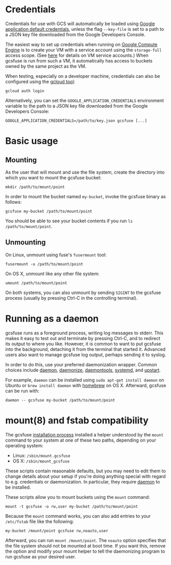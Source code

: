 # Credentials

Credentials for use with GCS will automatically be loaded using [Google
application default credentials][app-default-credentials], unless the flag
`--key-file` is set to a path to a JSON key file downloaded from the Google
Developers Console.

The easiest way to set up credentials when running on [Google Compute
Engine][gce] is to create your VM with a service account using the
`storage-full` access scope. (See [here][gce-service-accounts] for details on
VM service accounts.) When gcsfuse is run from such a VM, it automatically has
access to buckets owned by the same project as the VM.

When testing, especially on a developer machine, credentials can also be
configured using the [gcloud tool][]:

    gcloud auth login

Alternatively, you can set the `GOOGLE_APPLICATION_CREDENTIALS` environment
variable to the path to a JSON key file downloaded from the Google Developers
Console:

    GOOGLE_APPLICATION_CREDENTIALS=/path/to/key.json gcsfuse [...]

[gce]: https://cloud.google.com/compute/
[gce-service-accounts]: https://cloud.google.com/compute/docs/authentication
[gcloud tool]: https://cloud.google.com/sdk/gcloud/
[app-default-credentials]: https://developers.google.com/identity/protocols/application-default-credentials#howtheywork


# Basic usage

## Mounting

As the user that will mount and use the file system, create the directory into
which you want to mount the gcsfuse bucket:

    mkdir /path/to/mount/point

In order to mount the bucket named `my-bucket`, invoke the gcsfuse binary
as follows:

    gcsfuse my-bucket /path/to/mount/point

You should be able to see your bucket contents if you run `ls
/path/to/mount/point`.

## Unmounting

On Linux, unmount using fuse's `fusermount` tool:

    fusermount -u /path/to/mount/point

On OS X, unmount like any other file system:

    umount /path/to/mount/point

On both systems, you can also unmount by sending `SIGINT` to the gcsfuse
process (usually by pressing Ctrl-C in the controlling terminal).


# Running as a daemon

gcsfuse runs as a foreground process, writing log messages to stderr. This
makes it easy to test out and terminate by pressing Ctrl-C, and to redirect its
output to where you like. However, it is common to want to put gcsfuse into the
background, detaching it from the terminal that started it. Advanced users also
want to manage gcsfuse log output, perhaps sending it to syslog.

In order to do this, use your preferred daemonization wrapper. Common choices
include [daemon][], [daemonize][], [daemontools][], [systemd][], and
[upstart][].

[daemon]: http://libslack.org/daemon/
[daemonize]: http://software.clapper.org/daemonize/
[daemontools]: http://cr.yp.to/daemontools.html
[systemd]: http://www.freedesktop.org/wiki/Software/systemd/
[upstart]: http://upstart.ubuntu.com/

For example, `daemon` can be installed using `sudo apt-get install daemon` on
Ubuntu or `brew install daemon` with [homebrew][] on OS X. Afterward, gcsfuse
can be run with:

    daemon -- gcsfuse my-bucket /path/to/mount/point

[homebrew]: http://brew.sh/


# mount(8) and fstab compatibility

The gcsfuse [installation process](installing.md) installed a helper understood
by the `mount` command to your system at one of these two paths, depending on
your operating system:

*   Linux: `/sbin/mount.gcsfuse`
*   OS X: `/sbin/mount_gcsfuse`

These scripts contain reasonable defaults, but you may need to edit them to
change details about your setup if you're doing anything special with regard to
e.g. credentials or daemonization. In particular, they require [daemon][] to be
installed.

These scripts allow you to mount buckets using the `mount` command:

    mount -t gcsfuse -o rw,user my-bucket /path/to/mount/point

Because the `mount` command works, you can also add entries to your
`/etc/fstab` file like the following:

    my-bucket /mount/point gcsfuse rw,noauto,user

Afterward, you can run `mount /mount/point`. The `noauto` option specifies that
the file system should not be mounted at boot time. If you want this, remove
the option and modify your mount helper to tell the daemonizing program to run
gcsfuse as your desired user.

[daemon]: http://libslack.org/daemon/
